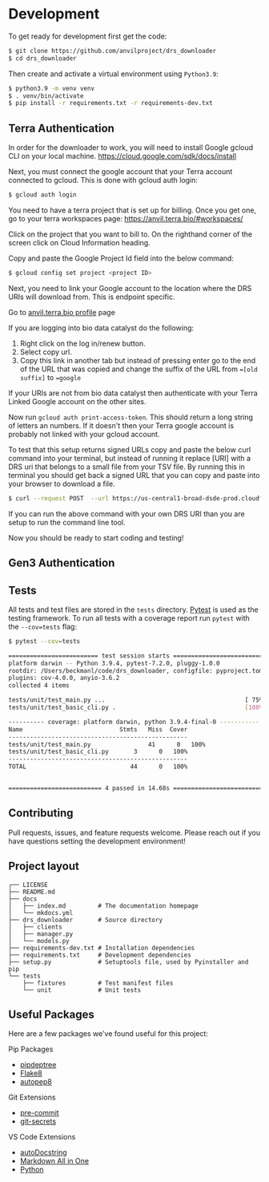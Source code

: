 # Development

To get ready for development first get the code:

```sh
$ git clone https://github.com/anvilproject/drs_downloader
$ cd drs_downloader
```

Then create and activate a virtual environment using `Python3.9`:

```sh
$ python3.9 -m venv venv
$ . venv/bin/activate
$ pip install -r requirements.txt -r requirements-dev.txt
```

## Terra Authentication

In order for the downloader to work, you will need to install Google gcloud CLI on your local machine. https://cloud.google.com/sdk/docs/install

Next, you must connect the google account that your Terra account connected to gcloud. This is done with gcloud auth login:

```sh
$ gcloud auth login
```

You need to have a terra project that is set up for billing. Once you get one, go to your terra workspaces page: https://anvil.terra.bio/#workspaces/

Click on the project that you want to bill to. On the righthand corner of the screen click on Cloud Information heading.

Copy and paste the Google Project Id field into the below command:

```sh
$ gcloud config set project <project ID>
```

Next, you need to link your Google account to the location where the DRS URIs will download from. This is endpoint specific.

Go to [anvil.terra.bio profile](https://anvil.terra.bio/#profile?tab=externalIdentities) page

If you are logging into bio data catalyst do the following:

1. Right click on the log in/renew button.
2. Select copy url.
3. Copy this link in another tab but instead of pressing enter go to the end of the URL that was copied and change the suffix of the URL from `=[old suffix]` to `=google`

If your URIs are not from bio data catalyst then authenticate with your Terra Linked Google account on the other sites.

Now run `gcloud auth print-access-token`. This should return a long string of letters an numbers. If it doesn't then your Terra google account is probably not linked with your gcloud account.

To test that this setup returns signed URLs copy and paste the below curl command into your terminal, but instead of running it replace [URI] with a DRS uri that belongs to a small file from your TSV file. By running this in terminal you should get back a signed URL that you can copy and paste into your browser to download a file.

```sh
$ curl --request POST  --url https://us-central1-broad-dsde-prod.cloudfunctions.net/martha_v3  --header "authorization: Bearer $(gcloud auth print-access-token)"  --header 'content-type: application/json'  --data '{ "url": "[URI]", "fields": ["fileName", "size", "hashes", "accessUrl"] }'
```

If you can run the above command with your own DRS URI than you are setup to run the command line tool.

Now you should be ready to start coding and testing!

## Gen3 Authentication

## Tests

All tests and test files are stored in the `tests` directory. [Pytest](https://pytest.org/) is used as the testing framework. To run all tests with a coverage report run `pytest` with the `--cov=tests` flag:

```sh
$ pytest --cov=tests

========================= test session starts =========================
platform darwin -- Python 3.9.4, pytest-7.2.0, pluggy-1.0.0
rootdir: /Users/beckmanl/code/drs_downloader, configfile: pyproject.toml
plugins: cov-4.0.0, anyio-3.6.2
collected 4 items

tests/unit/test_main.py ...                                       [ 75%]
tests/unit/test_basic_cli.py .                                    [100%]

---------- coverage: platform darwin, python 3.9.4-final-0 -----------
Name                           Stmts   Miss  Cover
--------------------------------------------------
tests/unit/test_main.py                41      0   100%
tests/unit/test_basic_cli.py       3      0   100%
--------------------------------------------------
TOTAL                             44      0   100%


========================== 4 passed in 14.68s ==========================
```

## Contributing

Pull requests, issues, and feature requests welcome. Please reach out if you have questions setting the development environment!

## Project layout

```
┌── LICENSE
├── README.md
├── docs
│   ├── index.md         # The documentation homepage
│   └── mkdocs.yml
├── drs_downloader       # Source directory
│   ├── clients
│   ├── manager.py
│   └── models.py
├── requirements-dev.txt # Installation dependencies
├── requirements.txt     # Development dependencies
├── setup.py             # Setuptools file, used by Pyinstaller and pip
└── tests
    ├── fixtures         # Test manifest files
    └── unit             # Unit tests
```

## Useful Packages

Here are a few packages we've found useful for this project:

Pip Packages
- [pipdeptree](https://pypi.org/project/pipdeptree/)
- [Flake8](https://pypi.org/project/flake8/)
- [autopep8](https://pypi.org/project/autopep8/)

Git Extensions
- [pre-commit](https://pre-commit.com/)
- [git-secrets](https://github.com/awslabs/git-secrets)

VS Code Extensions
- [autoDocstring](https://marketplace.visualstudio.com/items?itemName=njpwerner.autodocstring)
- [Markdown All in One](https://marketplace.visualstudio.com/items?itemName=yzhang.markdown-all-in-one)
- [Python](https://marketplace.visualstudio.com/items?itemName=ms-python.python)
